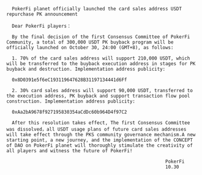 

      PokerFi planet officially launched the card sales address USDT repurchase PK announcement

      Dear PokerFi players：

      By the final decision of the first Consensus Committee of PokerFi Community, a total of 300,000 USDT PK buyback program will be officially launched on October 30, 24:00 (GMT+8), as follows:

      1. 70% of the card sales address will support 210,000 USDT, which will be transferred to the buyback execution address in stages for PK buyback and destruction. Implementation address publicity:

      0x8D0391e5f6eC193119647628B31197134441d6Ff

      2. 30% card sales address will support 90,000 USDT, transferred to the execution address, PK buyback and support transaction flow pool construction. Implementation address publicity:

      0xAa2bA9678f927195830354aCdDc60b964D4f97C2

      After this resolution takes effect, The first Consensus Committee was dissolved，all USDT usage plans of future card sales addresses will take effect through the PKS community governance mechanism.A new starting point, a new journey, and the implementation of the CONCEPT of DAO on PokerFi planet will thoroughly stimulate the creativity of all players and witness the future of PokerFi!

                                                              PokerFi
                                                              10.30
